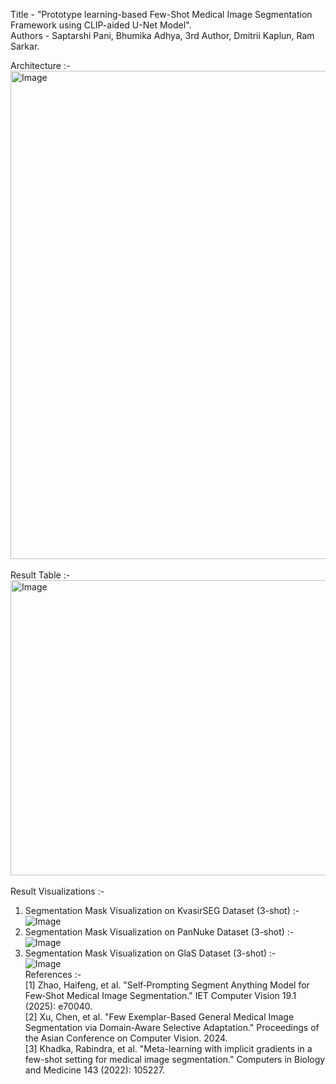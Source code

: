 Title - "Prototype learning-based Few-Shot Medical Image Segmentation Framework using CLIP-aided U-Net Model". <br />
Authors - Saptarshi Pani, Bhumika Adhya, 3rd Author, Dmitrii Kaplun, Ram Sarkar. <br />

Architecture :- <br />
<img width="1116" height="781" alt="Image" src="https://github.com/user-attachments/assets/f3866ce7-8a5c-42b9-a458-b339becf916e" />
<br /><br />
Result Table :- <br />
<img width="846" height="472" alt="Image" src="https://github.com/user-attachments/assets/8b2f559a-5ab1-49f0-b0ab-2320f2b3a8cb" />
<br /><br />
Result Visualizations :- <br />
1. Segmentation Mask Visualization on KvasirSEG Dataset (3-shot) :- <br />
![Image](https://github.com/user-attachments/assets/90a90d88-e0fd-4afc-8230-a723506d7d81) <br />
2. Segmentation Mask Visualization on PanNuke Dataset (3-shot) :- <br />
![Image](https://github.com/user-attachments/assets/7a921853-a761-456d-b787-75699ac6edcd) <br />
3. Segmentation Mask Visualization on GlaS Dataset (3-shot) :- <br />
![Image](https://github.com/user-attachments/assets/bbd70fbc-006a-466f-9923-55b14b90290d) <br />
References :- <br />
[1] Zhao, Haifeng, et al. "Self‐Prompting Segment Anything Model for Few‐Shot Medical Image Segmentation." IET Computer Vision 19.1 (2025): e70040. <br />
[2] Xu, Chen, et al. "Few Exemplar-Based General Medical Image Segmentation via Domain-Aware Selective Adaptation." Proceedings of the Asian Conference on Computer Vision. 2024. <br />
[3] Khadka, Rabindra, et al. "Meta-learning with implicit gradients in a few-shot setting for medical image segmentation." Computers in Biology and Medicine 143 (2022): 105227.
